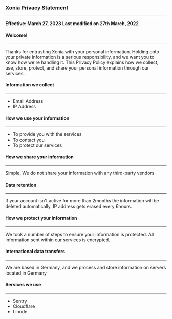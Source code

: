 ### Xonia Privacy Statement
---

**Effective: March 27, 2023**
**Last modified on 27th March, 2022**

#### Welcome!
---
Thanks for entrusting Xonia with your personal information. Holding onto your private information is a serious responsibility, and we want you to know how we're handling it.
This Privacy Policy explains how we collect, use, store, protect, and share your personal information through our services.

#### Information we collect
---
- Email Address
- IP Address

#### How we use your information
---

- To provide you with the services
- To contact you
- To protect our services

#### How we share your information
---
Simple, We do not share your information with any third-party vendors.

#### Data retention
---
If your account isn't active for more than 2months the information will be deleted automatically. IP address gets erased every 6hours.

#### How we protect your information
---
We took a number of steps to ensure your information is protected.
All information sent within our services is encrypted.

#### International data transfers
---
We are based in Germany, and we process and store information on servers located in Germany

#### Services we use
---
- Sentry
- Cloudflare
- Linode
